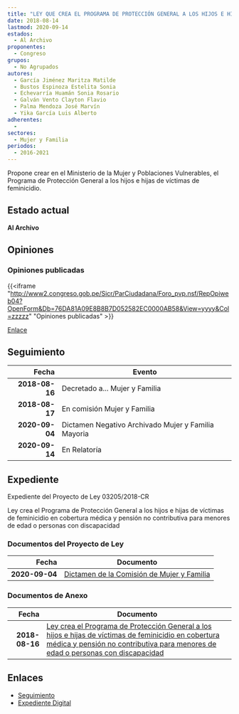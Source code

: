 ```yaml
---
title: "LEY QUE CREA EL PROGRAMA DE PROTECCIÓN GENERAL A LOS HIJOS E HIJAS DE VÍCTIMAS DE FEMINICIDIO EN COBERTURA MÉDICA Y PENSIÓN NO CONTRIBUTIVA PARA MENORES DE EDAD O PERSONAS CON DISCAPACIDAD"
date: 2018-08-14
lastmod: 2020-09-14
estados: 
  - Al Archivo
proponentes: 
  - Congreso
grupos: 
  - No Agrupados
autores: 
  - García Jiménez Maritza Matilde
  - Bustos Espinoza Estelita Sonia
  - Echevarría Huamán Sonia Rosario
  - Galván Vento Clayton Flavio
  - Palma Mendoza José Marvín
  - Yika García Luis Alberto
adherentes: 
  - 
sectores: 
  - Mujer y Familia
periodos: 
  - 2016-2021
---
```


Propone crear en el Ministerio de la Mujer y Poblaciones Vulnerables, el Programa de Protección General a los hijos e hijas de víctimas de feminicidio.


## Estado actual

**Al Archivo**

## Opiniones

### Opiniones publicadas

{{<iframe "http://www2.congreso.gob.pe/Sicr/ParCiudadana/Foro_pvp.nsf/RepOpiweb04?OpenForm&Db=76DA81A09E8B8B7D052582EC0000AB58&View=yyyy&Col=zzzzz" "Opiniones publicadas" >}}

[Enlace](http://www2.congreso.gob.pe/Sicr/ParCiudadana/Foro_pvp.nsf/RepOpiweb04?OpenForm&Db=76DA81A09E8B8B7D052582EC0000AB58&View=yyyy&Col=zzzzz)

## Seguimiento

| Fecha | Evento |
|------:|--------|
| **2018-08-16** | Decretado a... Mujer y Familia|
| **2018-08-17** | En comisión Mujer y Familia|
| **2020-09-04** | Dictamen Negativo Archivado Mujer y Familia Mayoria|
| **2020-09-14** | En Relatoría|


## Expediente

Expediente del Proyecto de Ley 03205/2018-CR

Ley crea el Programa de Protección General a los hijos e hijas de víctimas de feminicidio en cobertura médica y pensión no contributiva para menores de edad o personas con discapacidad


### Documentos del Proyecto de Ley

| Fecha | Documento |
|------:|--------|
| **2020-09-04** | [Dictamen de la Comisión de Mujer y Familia](http://www.leyes.congreso.gob.pe/Documentos/2016_2021/Dictamenes/Proyectos_de_Ley/03205DC16MAY20200904.pdf) |

### Documentos de Anexo

| Fecha | Documento |
|------:|--------|
| **2018-08-16** | [Ley crea el Programa de Protección General a los hijos e hijas de víctimas de feminicidio en cobertura médica y pensión no contributiva para menores de edad o personas con discapacidad](http://www.leyes.congreso.gob.pe/Documentos/2016_2021/Proyectos_de_Ley_y_de_Resoluciones_Legislativas/PL0320520180814.PDF) |

## Enlaces 

- [Seguimiento](http://www2.congreso.gob.pe/Sicr/TraDocEstProc/CLProLey2016.nsf/f7fff46988ca05b1052578e100829cc7/d170b4807b45cac0052582e9005b8fa3?OpenDocument)
- [Expediente Digital](http://www2.congreso.gob.pe/Sicr/TraDocEstProc/CLProLey2016.nsf/f7fff46988ca05b1052578e100829cc7/d170b4807b45cac0052582e9005b8fa3?OpenDocument&Click=05257FB7005EB655.eb71d0cf91d8294e05256cdf006b5706/$Body/0.1C6C)
